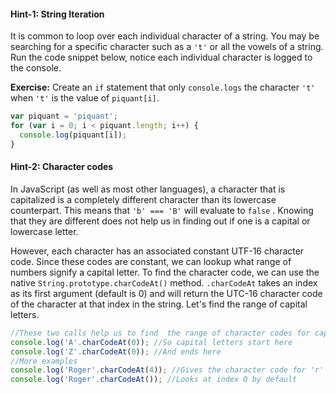 #### Hint-1: String Iteration

It is common to loop over each individual character of a string. You may be searching for a specific character such as a `'t'` or all the vowels of a string. Run the code snippet below, notice each individual character is logged to the console.  

**Exercise:** Create an `if` statement that only `console.logs` the character `'t'` when `'t'` is the value of `piquant[i]`.

```js
var piquant = 'piquant';
for (var i = 0; i < piquant.length; i++) {
  console.log(piquant[i]);
}
```  

#### Hint-2: Character codes

In JavaScript (as well as most other languages), a character that is capitalized is a completely different character than its lowercase counterpart. This means that `'b' === 'B'` will evaluate to `false` . Knowing that they are different does not help us in finding out if one is a capital or lowercase letter.

However, each character has an associated constant UTF-16 character code. Since these codes are constant, we can lookup what range of numbers signify a capital letter. To find the character code, we can use the native `String.prototype.charCodeAt()` method. `.charCodeAt` takes an index as its first argument (default is 0) and will return the UTC-16 character code of the character at that index in the string. Let's find the range of capital letters.



```js
//These two calls help us to find  the range of character codes for capital letters
console.log('A'.charCodeAt(0)); //So capital letters start here
console.log('Z'.charCodeAt(0)); //And ends here
//More examples
console.log('Roger'.charCodeAt(4)); //Gives the character code for 'r'
console.log('Roger'.charCodeAt()); //Looks at index 0 by default
```
